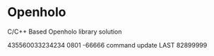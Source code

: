 # Openholo
C/C++ Based Openholo library solution

435560033234234 0801 -66666
command update
LAST
82899999

